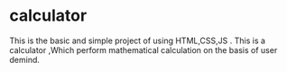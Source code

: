 # calculator
This is the basic and simple project of using HTML,CSS,JS . This is a calculator  ,Which perform mathematical calculation on the basis of user demind.
